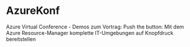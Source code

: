 # AzureKonf
Azure Virtual Conference - Demos zum Vortrag: Push the button: Mit dem Azure Resource-Manager komplette IT-Umgebungen auf Knopfdruck bereitstellen
